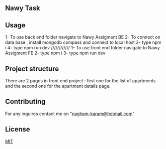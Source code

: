 ## Nawy Task

## Usage

1- To use back end folder navigate to Nawy Assigment BE
2- To connect on data base , install mongodb compass and connect to local host
3- type npm i 
4- type npm run dev 
////////////
1- To use front end folder navigate to Nawy Assigment FE
2- type npm i 
3- type npm run dev 


## Project structure 
There are 2 pages in front end project : first one for the list of apartments and the second one for the apartment details page. 


## Contributing
For any inquires contact me on "nagham-karam@hotmail.com"

## License

[MIT](https://choosealicense.com/licenses/mit/)
